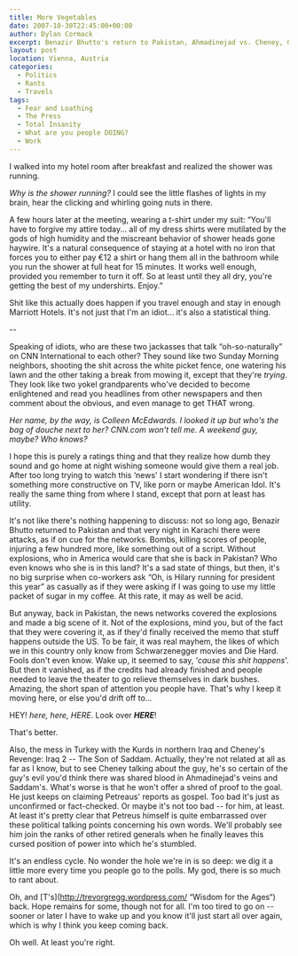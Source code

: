 ```yaml
---
title: More Vegetables
date: 2007-10-30T22:45:00+00:00
author: Dylan Cormack
excerpt: Benazir Bhutto's return to Pakistan, Ahmadinejad vs. Cheney, General Petreus, Trevor's Blog, a couple of retards on CNN and a shirt debacle --- it was quite a week.
layout: post
location: Vienna, Austria
categories:
  - Politics
  - Rants
  - Travels
tags:
  - Fear and Loathing
  - The Press
  - Total Insanity
  - What are you people DOING?
  - Work
---
```

I walked into my hotel room after breakfast and realized the shower was running.

_Why is the shower running?_ I could see the little flashes of lights in my brain, hear the clicking and whirling going nuts in there.

A few hours later at the meeting, wearing a t-shirt under my suit: “You'll have to forgive my attire today... all of my dress shirts were mutilated by the gods of high humidity and the miscreant behavior of shower heads gone haywire. It's a natural consequence of staying at a hotel with no iron that forces you to either pay €12 a shirt or hang them all in the bathroom while you run the shower at full heat for 15 minutes. It works well enough, provided you remember to turn it off. So at least until they all dry, you're getting the best of my undershirts. Enjoy.”

Shit like this actually does happen if you travel enough and stay in enough Marriott Hotels. It's not just that I'm an idiot... it's also a statistical thing.

--

Speaking of idiots, who are these two jackasses that talk “oh-so-naturally” on CNN International to each other? They sound like two Sunday Morning neighbors, shooting the shit across the white picket fence, one watering his lawn and the other taking a break from mowing it, except that they're _trying_. They look like two yokel grandparents who've decided to become enlightened and read you headlines from other newspapers and then comment about the obvious, and even manage to get THAT wrong.

_Her name, by the way, is Colleen McEdwards. I looked it up but who's the bag of douche next to her? CNN.com won't tell me. A weekend guy, maybe? Who knows?_

I hope this is purely a ratings thing and that they realize how dumb they sound and go home at night wishing someone would give them a real job. After too long trying to watch this ‘news' I start wondering if there isn't something more constructive on TV, like porn or maybe American Idol. It's really the same thing from where I stand, except that porn at least has utility.

It's not like there's nothing happening to discuss: not so long ago, Benazir Bhutto returned to Pakistan and that very night in Karachi there were attacks, as if on cue for the networks. Bombs, killing scores of people, injuring a few hundred more, like something out of a script. Without explosions, who in America would care that she is back in Pakistan? Who even knows who she is in this land? It's a sad state of things, but then, it's no big surprise when co-workers ask “Oh, is Hilary running for president this year” as casually as if they were asking if I was going to use my little packet of sugar in my coffee. At this rate, it may as well be acid.

But anyway, back in Pakistan, the news networks covered the explosions and made a big scene of it. Not of the explosions, mind you, but of the fact that they were covering it, as if they'd finally received the memo that stuff happens outside the US. To be fair, it was real mayhem, the likes of which we in this country only know from Schwarzenegger movies and Die Hard. Fools don't even know. Wake up, it seemed to say, ‘_cause this shit happens_‘. But then it vanished, as if the credits had already finished and people needed to leave the theater to go relieve themselves in dark bushes. Amazing, the short span of attention you people have. That's why I keep it moving here, or else you'd drift off to...

HEY! _here, here, HERE_. Look over **_HERE_**!

That's better.

Also, the mess in Turkey with the Kurds in northern Iraq and Cheney's Revenge: Iraq 2 -- The Son of Saddam. Actually, they're not related at all as far as I know, but to see Cheney talking about the guy, he's so certain of the guy's evil you'd think there was shared blood in Ahmadinejad's veins and Saddam's. What's worse is that he won't offer a shred of proof to the goal. He just keeps on claiming Petreaus' reports as gospel. Too bad it's just as unconfirmed or fact-checked. Or maybe it's not too bad -- for him, at least. At least it's pretty clear that Petreus himself is quite embarrassed over these political talking points concerning his own words. We'll probably see him join the ranks of other retired generals when he finally leaves this cursed position of power into which he's stumbled.

It's an endless cycle. No wonder the hole we're in is so deep: we dig it a little more every time you people go to the polls. My god, there is so much to rant about.

Oh, and [T's](http://trevorgregg.wordpress.com/ “Wisdom for the Ages“) back. Hope remains for some, though not for all. I'm too tired to go on -- sooner or later I have to wake up and you know it'll just start all over again, which is why I think you keep coming back.

Oh well. At least you're right.